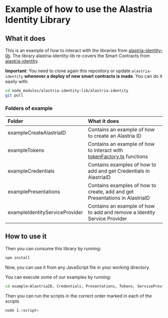 # Example of how to use the Alastria Identity Library

## What it does

This is an example of how to interact with the libraries from [alastria-identity-lib](https://github.com/alastria/alastria-identity-lib). The library alastria-identity-lib re-covers the Smart Contracts from [alastria-identity](https://github.com/alastria/alastria-identity).


**Important**: You need to clone again this repository or update `alastria-identity` **whenever a deploy of new smart contracts is made**. You can do it easily with:
```sh
cd node_modules/alastria-identity-lib/alastria-identity
git pull
```
### Folders of example

|**Folder**|**What it does**|
|:--|:--|
|exampleCreateAlastriaID| Contains an example of how to create an Alastria ID
|exampleTokens| Contains an example of how to interact with [tokenFactory.ts](https://github.com/alastria/alastria-identity-lib/blob/develop/src/tokenFactory/tokensFactory.ts) functions|
|exampleCredentials| Contains examples of how to add and get Credentials in AlastriaID |
|examplePresentations| Contains examples of how to create, add and get Presentations in AlastriaID |
|exampleIdentityServiceProvider| Contains an example of how to add and remove a Identity Service Provider|

## How to use it

Then you can consume this library by running:

```sh
npm install
```
Now, you can use it from any JavaScript file in your working directory.

You can execute some of our examples by running:

```sh
cd example<AlastriaID, Credentials, Presentations, Tokens, ServiceProvider>
```

Then you can run the scripts in the correct order marked in each of the scripts

```sh
node 1.<script>
```
